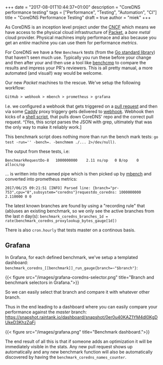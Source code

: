 +++
date = "2017-08-01T10:44:37+01:00"
description = "CoreDNS performance testing"
tags = ["Performance", "Testing", "Automation", "CI"]
title = "CoreDNS Performance Testing"
draft = true
author = "miek"
+++

As CoreDNS is an inception level project under the [CNCF](https://www.cncf.io/) which means we have
access to the physical cloud infrastructure of [Packet](https://www.packet.net/), a *bare metal*
cloud provider. Physical machines imply performace and also because you get an *entire* machine you
can use them for performance *metrics*.

For CoreDNS we have a few `Benchmark` tests (from the [Go standard
library](https://golang.org/pkg/testing/#hdr-Benchmarks)) that haven't seen much use.
Typically you run these before your change and then after your and then use a tool like
[benchcmp](https://godoc.org/golang.org/x/tools/cmd/benchcmp) to compare the results and impress
your PR's reviewers. This is all pretty manual, a more automated (and visual!) way would be welcome.

Our new *Packet* machines to the rescue. We've setup the following workflow:

~~~ txt
GitHub > webhook > mbench > prometheus > grafana
~~~

I.e. we configured a webhook that gets triggered on a [pull
request](https://developer.github.com/v3/activity/events/types/#pullrequestevent) and then via some
[Caddy](https://caddyserver.com) proxy triggery gets delivered to
[webhook](https://github.com/adnanh/webhook). Webhook then kicks of a [shell
script](https://github.com/miekg/mbench/blob/94c2d4d13a5d0ab6eaa5ed26d9bc992c1f28a10c/scripts/coredns-benchmark-pull),
that pulls down CoreDNS' repo and the correct pull request.
^[Yes, this script parses the JSON with grep, ultimately that was the only way to make it reliably
work.]

This benchmark script does nothing more
than run the bench mark tests: `go test -run='' -bench=. -benchmem ./... 2>/dev/null)`.

The output from these tests, i.e:
~~~
BenchmarkRequestDo-8   1000000000	 2.11 ns/op	  0 B/op    0 allocs/op
~~~
... is written into the named pipe which is then picked up by [mbench](https://github.com/miekg/mbench)
and converted into prometheus metrics:

~~~
2017/06/25 09:21:51 [INFO] Parsed line: {branch="pr-753",cpu="8",subsystem="coredns"}requestdo_coredns: 1000000000 2.110000 0 0
~~~

The latest known branches are found by using a "recording rule" that (ab)uses an existing benchmark,
so we only see the active branches from the last *n* day(s): `benchmark_coredns_branches_1d
= rate(benchmark_coredns_proxylookup_bytes_gauge[1d])`

There is also `cron.hourly` that tests master on a continous basis.

## Grafana

In Grafana, for each defined benchmark, we've setup a templated dashboard:
`benchmark_coredns_[[benchmark]]_run_gauge{branch=~"$branch"}`:

{{< figure src="/images/grafana-coredns-selector.png" title="Branch and benchmark selectors in Grafana.">}}

So we can easily select that branch and compare it with whatever other branch.

Thus in the end leading to a dashboard where you can easily compare your performance against the
*master* branch: <https://snapshot.raintank.io/dashboard/snapshot/0er0u40KAZ1YM4dl0KgDUkeD3KhzZqFj>

{{< figure src="/images/grafana.png" title="Benchmark dashboard.">}}

The end result of all this is that if someone adds an optimization it will be immediately visible
in the stats. Any new pull request shows up automatically and any new benchmark function will also
be automatically discovered by having the `benchmark_coredns_names_counter`.
